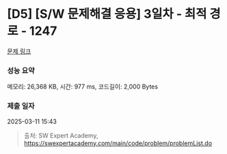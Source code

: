 # [D5] [S/W 문제해결 응용] 3일차 - 최적 경로 - 1247 

[문제 링크](https://swexpertacademy.com/main/code/problem/problemDetail.do?contestProbId=AV15OZ4qAPICFAYD) 

### 성능 요약

메모리: 26,368 KB, 시간: 977 ms, 코드길이: 2,000 Bytes

### 제출 일자

2025-03-11 15:43



> 출처: SW Expert Academy, https://swexpertacademy.com/main/code/problem/problemList.do